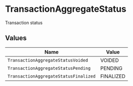 # TransactionAggregateStatus

Transaction status


## Values

| Name                                  | Value                                 |
| ------------------------------------- | ------------------------------------- |
| `TransactionAggregateStatusVoided`    | VOIDED                                |
| `TransactionAggregateStatusPending`   | PENDING                               |
| `TransactionAggregateStatusFinalized` | FINALIZED                             |